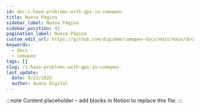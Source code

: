 ```yaml
---
id: doc-i-have-problems-with-gps-in-comapeo-
title: Nueva Página
sidebar_label: Nueva Página
sidebar_position: 41
pagination_label: Nueva Página
custom_edit_url: https://github.com/digidem/comapeo-docs/edit/main/docs/troubleshooting/i-have-problems-with-gps-in-comapeo-.md
keywords:
  - docs
  - comapeo
tags: []
slug: /i-have-problems-with-gps-in-comapeo-
last_update:
  date: 9/22/2025
  author: Awana Digital
---
```


<!-- Placeholder content generated automatically because the Notion page is missing a Website Block. -->

:::note
Content placeholder – add blocks in Notion to replace this file.
:::

